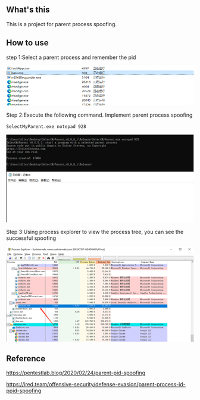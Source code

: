 ## What's this
This is a project for parent process spoofing.

## How to use
step 1:Select a parent process and remember the pid

![check](image/check.png)

Step 2:Execute the following command. Implement parent process spoofing
```
SelectMyParent.exe notepad 928
```

![result](image/result.png)

Step 3:Using process explorer to view the process tree, you can see the successful spoofing

![success](image/success.png)

## Reference
https://pentestlab.blog/2020/02/24/parent-pid-spoofing

https://ired.team/offensive-security/defense-evasion/parent-process-id-ppid-spoofing
